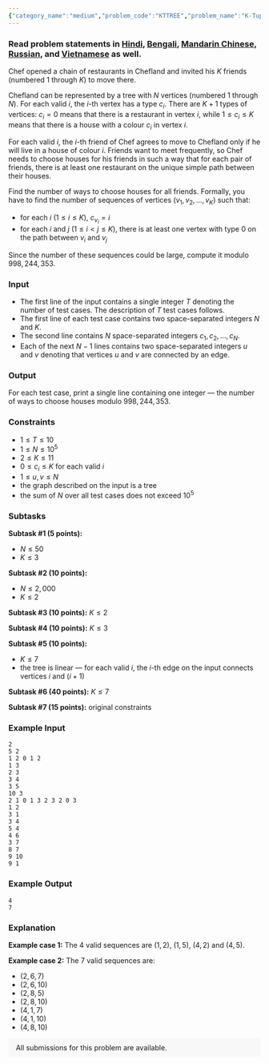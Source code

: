 ```yaml
---
{"category_name":"medium","problem_code":"KTTREE","problem_name":"K-Tuple Tree","problemComponents":{"constraints":"","constraintsState":false,"subtasks":"","subtasksState":false,"inputFormat":"","inputFormatState":false,"outputFormat":"","outputFormatState":false,"sampleTestCases":{"0":{"id":1,"input":"2\r\n5 2\r\n1 2 0 1 2\r\n1 3\r\n2 3\r\n3 4\r\n3 5\r\n10 3\r\n2 1 0 1 3 2 3 2 0 3\r\n1 2\r\n3 1\r\n3 4\r\n5 4\r\n4 6\r\n3 7\r\n8 7\r\n9 10\r\n9 1","output":"4\r\n7","explanation":"**Example case 1:** The $4$ valid sequences are $(1,2)$, $(1,5)$, $(4,2)$ and $(4,5)$.\r\n\r\n**Example case 2:** The $7$ valid sequences are:\r\n- $(2,6,7)$\r\n- $(2,6,10)$\r\n- $(2,8,5)$\r\n- $(2,8,10)$\r\n- $(4,1,7)$\r\n- $(4,1,10)$\r\n- $(4,8,10)$","isDeleted":false}}},"video_editorial_url":"","languages_supported":{"0":"CPP14","1":"C","2":"JAVA","3":"PYTH 3.6","4":"CPP17","5":"PYTH","6":"PYP3","7":"CS2","8":"ADA","9":"PYPY","10":"TEXT","11":"PAS fpc","12":"NODEJS","13":"RUBY","14":"PHP","15":"GO","16":"HASK","17":"TCL","18":"PERL","19":"SCALA","20":"LUA","21":"kotlin","22":"BASH","23":"JS","24":"LISP sbcl","25":"rust","26":"PAS gpc","27":"BF","28":"CLOJ","29":"R","30":"D","31":"CAML","32":"FORT","33":"ASM","34":"swift","35":"FS","36":"WSPC","37":"LISP clisp","38":"SQL","39":"SCM guile","40":"PERL6","41":"ERL","42":"CLPS","43":"ICK","44":"NICE","45":"PRLG","46":"ICON","47":"COB","48":"SCM chicken","49":"PIKE","50":"SCM qobi","51":"ST","52":"SQLQ","53":"NEM"},"max_timelimit":1.5,"source_sizelimit":50000,"problem_author":"yogesh951","problem_tester":"","date_added":"16-12-2020","tags":{"0":"bitmasking","1":"disjoint","2":"dynamic","3":"ltime91","4":"medium","5":"taran_1407","6":"yogesh951"},"problem_difficulty_level":"Medium","best_tag":"Dynamic Programming","editorial_url":"https://discuss.codechef.com/problems/KTTREE","time":{"view_start_date":1104528600,"submit_start_date":1104528600,"visible_start_date":1104528600,"end_date":1735669800},"is_direct_submittable":false,"problemDiscussURL":"https://discuss.codechef.com/search?q=KTTREE","is_proctored":false,"visitedContests":{},"layout":"problem"}
---
```

### Read problem statements in [Hindi](https://www.codechef.com/download/translated/LTIME91/hindi/KTTREE.pdf), [Bengali](https://www.codechef.com/download/translated/LTIME91/bengali/KTTREE.pdf), [Mandarin Chinese](https://www.codechef.com/download/translated/LTIME91/mandarin/KTTREE.pdf), [Russian](https://www.codechef.com/download/translated/LTIME91/russian/KTTREE.pdf), and [Vietnamese](https://www.codechef.com/download/translated/LTIME91/vietnamese/KTTREE.pdf) as well.

Chef opened a chain of restaurants in Chefland and invited his $K$ friends (numbered $1$ through $K$) to move there.

Chefland can be represented by a tree with $N$ vertices (numbered $1$ through $N$). For each valid $i$, the $i$-th vertex has a type $c_i$. There are $K+1$ types of vertices: $c_i = 0$ means that there is a restaurant in vertex $i$, while $1 \le c_i \le K$ means that there is a house with a colour $c_i$ in vertex $i$.

For each valid $i$, the $i$-th friend of Chef agrees to move to Chefland only if he will live in a house of colour $i$. Friends want to meet frequently, so Chef needs to choose houses for his friends in such a way that for each pair of friends, there is at least one restaurant on the unique simple path between their houses.

Find the number of ways to choose houses for all friends. Formally, you have to find the number of sequences of vertices $(v_1, v_2, \ldots, v_K)$ such that:
- for each $i$ ($1 \le i \le K$), $c_{v_i} = i$
- for each $i$ and $j$ ($1 \le i \lt j \le K$), there is at least one vertex with type $0$ on the path between $v_i$ and $v_j$

Since the number of these sequences could be large, compute it modulo $998,244,353$.

### Input
- The first line of the input contains a single integer $T$ denoting the number of test cases. The description of $T$ test cases follows.
- The first line of each test case contains two space-separated integers $N$ and $K$.
- The second line contains $N$ space-separated integers $c_1, c_2, \ldots, c_N$.
- Each of the next $N-1$ lines contains two space-separated integers $u$ and $v$ denoting that vertices $u$ and $v$ are connected by an edge.

### Output
For each test case, print a single line containing one integer — the number of ways to choose houses modulo $998,244,353$.

### Constraints
- $1 \le T \le 10$
- $1 \le N \le 10^5$
- $2 \le K \le 11$
- $0 \le c_i \le K$ for each valid $i$
- $1 \le u, v \le N$
- the graph described on the input is a tree
- the sum of $N$ over all test cases does not exceed $10^5$

### Subtasks
**Subtask #1 (5 points):**
- $N \le 50$
- $K \le 3$

**Subtask #2 (10 points):**
- $N \le 2,000$
- $K \le 2$

**Subtask #3 (10 points):** $K \le 2$

**Subtask #4 (10 points):** $K \le 3$

**Subtask #5 (10 points):**
- $K \le 7$
- the tree is linear — for each valid $i$, the $i$-th edge on the input connects vertices $i$ and $(i+1)$

**Subtask #6 (40 points):** $K \le 7$

**Subtask #7 (15 points):** original constraints

### Example Input
```
2
5 2
1 2 0 1 2
1 3
2 3
3 4
3 5
10 3
2 1 0 1 3 2 3 2 0 3
1 2
3 1
3 4
5 4
4 6
3 7
8 7
9 10
9 1
```

### Example Output
```
4
7
```

### Explanation
**Example case 1:** The $4$ valid sequences are $(1,2)$, $(1,5)$, $(4,2)$ and $(4,5)$.

**Example case 2:** The $7$ valid sequences are:
- $(2,6,7)$
- $(2,6,10)$
- $(2,8,5)$
- $(2,8,10)$
- $(4,1,7)$
- $(4,1,10)$
- $(4,8,10)$

<aside style='background: #f8f8f8;padding: 10px 15px;'><div>All submissions for this problem are available.</div></aside>